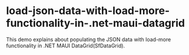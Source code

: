 # load-json-data-with-load-more-functionality-in-.net-maui-datagrid
This demo explains about populating the JSON data with load-more functionality in .NET MAUI DataGrid(SfDataGrid).

